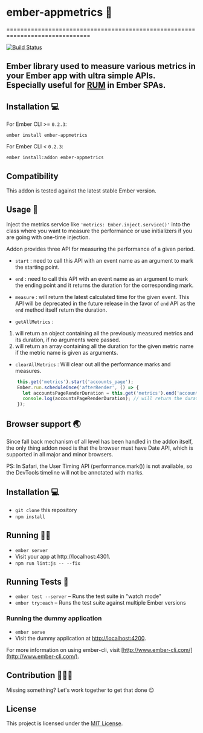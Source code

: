 # ember-appmetrics 🐹
==============================================================================

[![Build Status](https://travis-ci.org/gokatz/ember-appmetrics.svg?branch=master)](https://travis-ci.org/gokatz/ember-appmetrics)

Ember library used to measure various metrics in your Ember app with ultra simple APIs. Especially useful for [RUM](https://en.wikipedia.org/wiki/Real_user_monitoring) in Ember SPAs.
------------------------------------------------------------------------------

## Installation  💻
For Ember CLI >= `0.2.3`:
```shell
ember install ember-appmetrics
```
For Ember CLI < `0.2.3`:
```shell
ember install:addon ember-appmetrics
```

## Compatibility
This addon is tested against the latest stable Ember version.

## Usage  🏹

Inject the metrics service like `'metrics: Ember.inject.service()'` into the class where you want to measure the performance or use initializers if you are going with one-time injection.

Addon provides three API for measuring the performance of a given period.
- `start` : need to call this API with an event name as an argument to mark the starting point.
- `end` : need to call this API with an event name as an argument to mark the ending point and it returns the duration for the corresponding mark.
- `measure` : will return the latest calculated time for the given event. This API will be deprecated in the future release in the favor of `end` API as the `end` method itself return the duration.


- `getAllMetrics` :

1. will return an object containing all the previously measured metrics and its duration, if no arguments were passed.
2. will return an array containing all the duration for the given metric name if the metric name is given as arguments.

- `clearAllMetrics` : Will clear out all the performance marks and measures.  

```js
    this.get('metrics').start('accounts_page');
    Ember.run.scheduleOnce('afterRender', () => {
      let accountsPageRenderDuration = this.get('metrics').end('accounts_page');
      console.log(accountsPageRenderDuration); // will return the duration to for this render performance in milliseconds.
    });
```

## Browser support 🌏

Since fall back mechanism of all level has been handled in the addon itself, the only thing addon need is that the browser must have Date API, which is supported in all major and minor browsers.

PS: In Safari, the User Timing API (performance.mark()) is not available, so the DevTools timeline will not be annotated with marks.

## Installation  💻

* `git clone` this repository
* `npm install`

## Running 👟👟

* `ember server`
* Visit your app at http://localhost:4301.
* `npm run lint:js -- --fix`

## Running Tests 💉

* `ember test --server` – Runs the test suite in "watch mode"
* `ember try:each` – Runs the test suite against multiple Ember versions

### Running the dummy application

* `ember serve`
* Visit the dummy application at [http://localhost:4200](http://localhost:4200).

For more information on using ember-cli, visit [http://www.ember-cli.com/](http://www.ember-cli.com/).

## Contribution 👨‍👧‍👦

Missing something? Let's work together to get that done 😉

## License

This project is licensed under the [MIT License](LICENSE.md).
